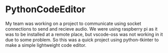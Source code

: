 # PythonCodeEditor
My team was working on a project to communicate using socket connections to send and recieve audio. We were using raspberry pi as it was to be installed at a remote place, but vscode-oss was not working in it due to some problem. So this was a quick project using python-tkinter to make a simple lightweight code editor.
